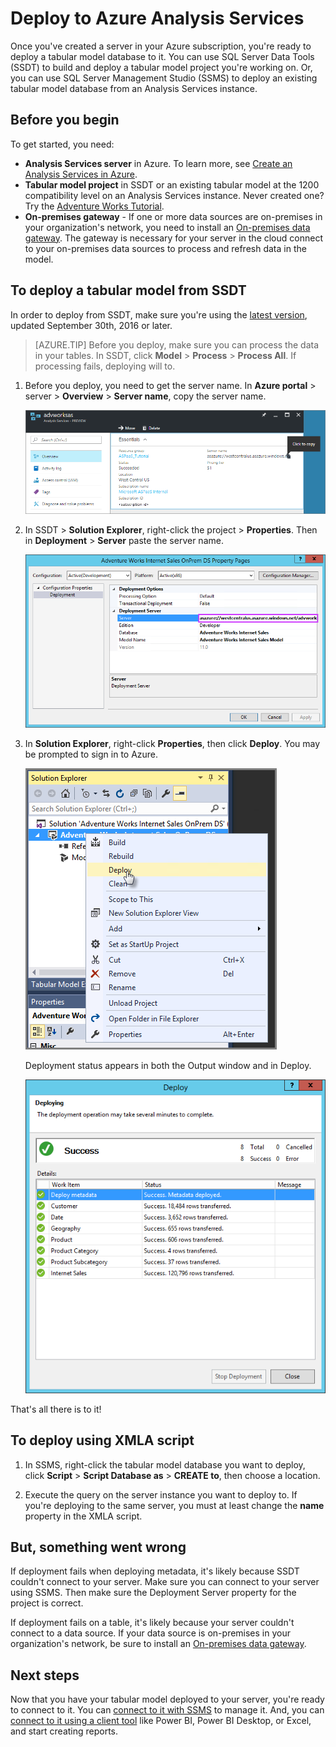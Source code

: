 <properties
   pageTitle="Deploy to Azure Analysis Services | Microsoft Azure"
   description="Learn how to deploy a tabular model to an Azure Analysis Services server."
   services="analysis-services"
   documentationCenter=""
   authors="minewiskan"
   manager="erikre"
   editor=""
   tags=""/>
<tags
   ms.service="analysis-services"
   ms.devlang="NA"
   ms.topic="article"
   ms.tgt_pltfrm="NA"
   ms.workload="na"
   ms.date="10/10/2016"
   ms.author="owend"/>

# Deploy to Azure Analysis Services

Once you've created a server in your Azure subscription, you're ready to deploy a tabular model database to it. You can use SQL Server Data Tools (SSDT) to build and deploy a tabular model project you're working on. Or, you can use SQL Server Management Studio (SSMS) to deploy an existing tabular model database from an Analysis Services instance.

## Before you begin
To get started, you need:
- **Analysis Services server** in Azure. To learn more, see [Create an Analysis Services in Azure](analysis-services-create-server.md).
- **Tabular model project** in SSDT or an existing tabular model at the 1200 compatibility level on an Analysis Services instance. Never created one? Try the [Adventure Works Tutorial](https://msdn.microsoft.com/library/hh231691.aspx).
- **On-premises gateway** - If one or more data sources are on-premises in your organization's network, you need to install an [On-premises data gateway](analysis-services-gateway.md). The gateway is necessary for your server in the cloud connect to your on-premises data sources to process and refresh data in the model.

## To deploy a tabular model from SSDT
In order to deploy from SSDT, make sure you're using the [latest version](https://msdn.microsoft.com/library/mt204009.aspx), updated September 30th, 2016 or later.


> [AZURE.TIP] Before you deploy, make sure you can process the data in your tables. In SSDT, click **Model** > **Process** > **Process All**. If processing fails, deploying will to.

1. Before you deploy, you need to get the server name. In **Azure portal** > server > **Overview** > **Server name**, copy the server name.

    ![Get server name in Azure](./media/analysis-services-deploy/aas-deploy-get-server-name.png)

2. In SSDT > **Solution Explorer**, right-click the project > **Properties**. Then in **Deployment** > **Server** paste the server name.   

    ![Paste server name into deployment server property](./media/analysis-services-deploy/aas-deploy-deployment-server-property.png)

3. In **Solution Explorer**, right-click **Properties**, then click **Deploy**. You may be prompted to sign in to Azure.

    ![Deploy to server](./media/analysis-services-deploy/aas-deploy-deploy.png)

    Deployment status appears in both the Output window and in Deploy.

    ![Deployment status](./media/analysis-services-deploy/aas-deploy-status.png)

That's all there is to it!

## To deploy using XMLA script
1. In SSMS, right-click the tabular model database you want to deploy, click **Script** > **Script Database as** > **CREATE to**, then choose a location.

2. Execute the query on the server instance you want to deploy to. If you're deploying to the same server, you must at least change the **name** property in the XMLA script.  


## But, something went wrong

If deployment fails when deploying metadata, it's likely because SSDT couldn't connect to your server. Make sure you can connect to your server using SSMS. Then make sure the Deployment Server property for the project is correct.

If deployment fails on a table, it's likely because your server couldn't connect to a data source. If your data source is on-premises in your organization's network, be sure to install an [On-premises data gateway](analysis-services-gateway.md).

## Next steps

Now that you have your tabular model deployed to your server, you're ready to connect to it. You can [connect to it with SSMS](analysis-services-manage.md) to manage it. And, you can [connect to it using a client tool](analysis-services-connect.md) like Power BI, Power BI Desktop, or Excel, and start creating reports.
